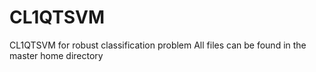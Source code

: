# CL1QTSVM
CL1QTSVM for robust classification problem
All files can be found in the master home directory

